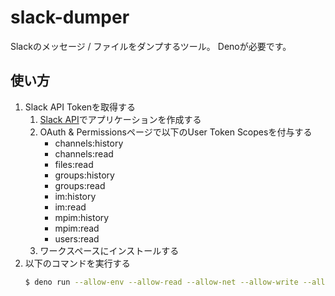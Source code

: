 # slack-dumper

Slackのメッセージ / ファイルをダンプするツール。
Denoが必要です。

## 使い方

1. Slack API Tokenを取得する
   1. [Slack API](https://api.slack.com/apps)でアプリケーションを作成する
   2. OAuth & Permissionsページで以下のUser Token Scopesを付与する
      - channels:history
      - channels:read
      - files:read
      - groups:history
      - groups:read
      - im:history
      - im:read
      - mpim:history
      - mpim:read
      - users:read
   3. ワークスペースにインストールする
2. 以下のコマンドを実行する
    ```bash
    $ deno run --allow-env --allow-read --allow-net --allow-write --allow-run --unstable index.js <slack-token>
    ```
